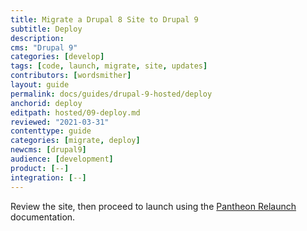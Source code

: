 ```yaml
---
title: Migrate a Drupal 8 Site to Drupal 9
subtitle: Deploy
description: 
cms: "Drupal 9"
categories: [develop]
tags: [code, launch, migrate, site, updates]
contributors: [wordsmither]
layout: guide
permalink: docs/guides/drupal-9-hosted/deploy
anchorid: deploy
editpath: hosted/09-deploy.md
reviewed: "2021-03-31"
contenttype: guide
categories: [migrate, deploy]
newcms: [drupal9]
audience: [development]
product: [--]
integration: [--]
---
```


Review the site, then proceed to launch using the [Pantheon Relaunch](/relaunch) documentation.

